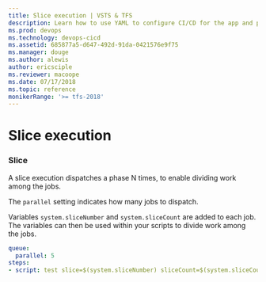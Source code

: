 ```yaml
---
title: Slice execution | VSTS & TFS    
description: Learn how to use YAML to configure CI/CD for the app and platform of your choice.
ms.prod: devops
ms.technology: devops-cicd
ms.assetid: 685877a5-d647-492d-91da-0421576e9f75
ms.manager: douge
ms.author: alewis
author: ericsciple
ms.reviewer: macoope
ms.date: 07/17/2018
ms.topic: reference
monikerRange: '>= tfs-2018'
---
```


# Slice execution

### Slice

A slice execution dispatches a phase N times, to enable dividing work among the jobs.

The `parallel` setting indicates how many jobs to dispatch.

Variables `system.sliceNumber` and `system.sliceCount` are added to each job. The variables can then be used within your scripts to divide work among the jobs.

```yaml
queue:
  parallel: 5
steps:
- script: test slice=$(system.sliceNumber) sliceCount=$(system.sliceCount)
```

